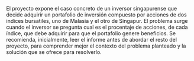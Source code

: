 El proyecto expone el caso concreto de un inversor singapurense que decide adquirir un portafolio de inversión compuesto por acciones de dos indices bursatiles, uno de Malasia y el otro de Singapur. El problema surge cuando el inversor se pregunta cual es el procentaje de acciones, de cada índice, que debe adquirir para que el portafolio genere beneficios. Se recomienda, inicialmente, leer el informe antes de abordar el resto del proyecto, para comprender mejor el contexto del problema planteado y la solución que se ofrece para resolverlo.
